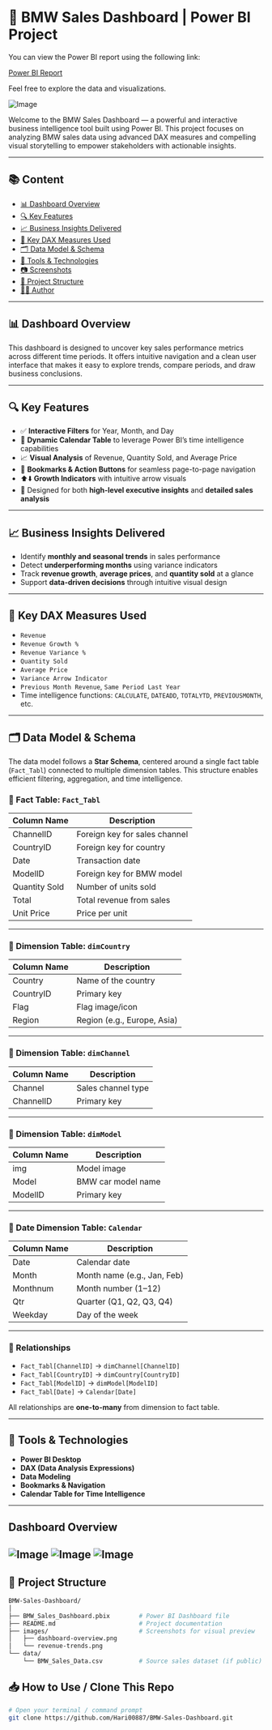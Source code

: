 # 🚗 BMW Sales Dashboard | Power BI Project


You can view the Power BI report using the following link:

[Power BI Report](https://app.powerbi.com/links/bVSKXwdq0H?ctid=f27f8f85-2e4d-48c9-a159-477768221df8&pbi_source=linkShare&bookmarkGuid=062dafa1-d0fa-43a3-8d53-ffc95726758a)

Feel free to explore the data and visualizations.



![Image](https://github.com/user-attachments/assets/c582eb18-75ef-40a2-a12f-98b58231a4e1)






Welcome to the BMW Sales Dashboard — a powerful and interactive business intelligence tool built using Power BI. This project focuses on analyzing BMW sales data using advanced DAX measures and compelling visual storytelling to empower stakeholders with actionable insights.

---

## 📚 Content

- [📊 Dashboard Overview](#-dashboard-overview)
- [🔍 Key Features](#-key-features)
- [📈 Business Insights Delivered](#-business-insights-delivered)
- [🧮 Key DAX Measures Used](#-key-dax-measures-used)
- [🗂️ Data Model & Schema](#️-data-model--schema)
- [📌 Tools & Technologies](#-tools--technologies)
- [📷 Screenshots](#-screenshots)
- [📁 Project Structure](#-project-structure)
- [🧑‍💻 Author](#-author)

---

## 📊 Dashboard Overview

This dashboard is designed to uncover key sales performance metrics across different time periods. It offers intuitive navigation and a clean user interface that makes it easy to explore trends, compare periods, and draw business conclusions.

---

## 🔍 Key Features

- ✅ **Interactive Filters** for Year, Month, and Day  
- 📅 **Dynamic Calendar Table** to leverage Power BI’s time intelligence capabilities  
- 📈 **Visual Analysis** of Revenue, Quantity Sold, and Average Price  
- 🔁 **Bookmarks & Action Buttons** for seamless page-to-page navigation  
- ⬆️⬇️ **Growth Indicators** with intuitive arrow visuals  
- 🎯 Designed for both **high-level executive insights** and **detailed sales analysis**

---

## 📈 Business Insights Delivered

- Identify **monthly and seasonal trends** in sales performance  
- Detect **underperforming months** using variance indicators  
- Track **revenue growth**, **average prices**, and **quantity sold** at a glance  
- Support **data-driven decisions** through intuitive visual design

---

## 🧮 Key DAX Measures Used

- `Revenue`  
- `Revenue Growth %`  
- `Revenue Variance %`  
- `Quantity Sold`  
- `Average Price`  
- `Variance Arrow Indicator`  
- `Previous Month Revenue`, `Same Period Last Year`  
- Time intelligence functions: `CALCULATE`, `DATEADD`, `TOTALYTD`, `PREVIOUSMONTH`, etc.

---

## 🗂️ Data Model & Schema

The data model follows a **Star Schema**, centered around a single fact table (`Fact_Tabl`) connected to multiple dimension tables. This structure enables efficient filtering, aggregation, and time intelligence.

### 🔸 Fact Table: `Fact_Tabl`

| Column Name     | Description                    |
|-----------------|--------------------------------|
| ChannelID       | Foreign key for sales channel  |
| CountryID       | Foreign key for country        |
| Date            | Transaction date               |
| ModelID         | Foreign key for BMW model      |
| Quantity Sold   | Number of units sold           |
| Total           | Total revenue from sales       |
| Unit Price      | Price per unit                 |

---

### 🔹 Dimension Table: `dimCountry`

| Column Name | Description                    |
|-------------|--------------------------------|
| Country     | Name of the country            |
| CountryID   | Primary key                    |
| Flag        | Flag image/icon                |
| Region      | Region (e.g., Europe, Asia)    |

---

### 🔹 Dimension Table: `dimChannel`

| Column Name | Description                |
|-------------|----------------------------|
| Channel     | Sales channel type         |
| ChannelID   | Primary key                |

---

### 🔹 Dimension Table: `dimModel`

| Column Name | Description                  |
|-------------|------------------------------|
| img         | Model image                  |
| Model       | BMW car model name           |
| ModelID     | Primary key                  |

---

### 🔹 Date Dimension Table: `Calendar`

| Column Name | Description                      |
|-------------|----------------------------------|
| Date        | Calendar date                    |
| Month       | Month name (e.g., Jan, Feb)      |
| Monthnum    | Month number (1–12)              |
| Qtr         | Quarter (Q1, Q2, Q3, Q4)         |
| Weekday     | Day of the week                  |

---

### 🔗 Relationships

- `Fact_Tabl[ChannelID]` → `dimChannel[ChannelID]`  
- `Fact_Tabl[CountryID]` → `dimCountry[CountryID]`  
- `Fact_Tabl[ModelID]` → `dimModel[ModelID]`  
- `Fact_Tabl[Date]` → `Calendar[Date]`

All relationships are **one-to-many** from dimension to fact table.

---

## 📌 Tools & Technologies

- **Power BI Desktop**
- **DAX (Data Analysis Expressions)**
- **Data Modeling**
- **Bookmarks & Navigation**
- **Calendar Table for Time Intelligence**

---

## Dashboard Overview
![Image](https://github.com/user-attachments/assets/43b955a3-27b2-4419-9343-d2c194357b5b)
![Image](https://github.com/user-attachments/assets/d866e696-f8d9-422f-a826-ad60c0a5587b)
![Image](https://github.com/user-attachments/assets/b2ce6577-20f1-45ff-92fe-38eb27418777)
---

## 📁 Project Structure

```bash
BMW-Sales-Dashboard/
│
├── BMW_Sales_Dashboard.pbix        # Power BI Dashboard file
├── README.md                       # Project documentation
├── images/                         # Screenshots for visual preview
│   ├── dashboard-overview.png
│   └── revenue-trends.png
└── data/
    └── BMW_Sales_Data.csv          # Source sales dataset (if public)
```

## 📥 How to Use / Clone This Repo


```bash
# Open your terminal / command prompt
git clone https://github.com/Hari00887/BMW-Sales-Dashboard.git
```
